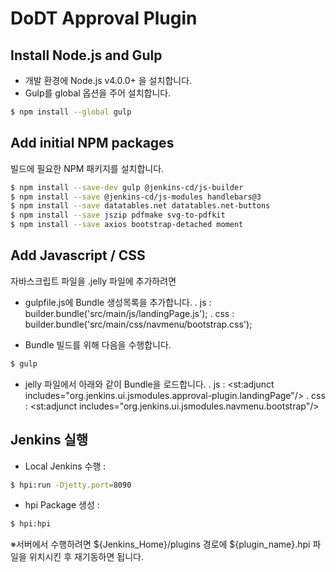 # DoDT Approval Plugin

## Install Node.js and Gulp 
 - 개발 환경에 Node.js v4.0.0+ 을 설치합니다.
 - Gulp를 global 옵션을 주어 설치합니다.
  
```sh
$ npm install --global gulp
```

## Add initial NPM packages
빌드에 필요한 NPM 패키지를 설치합니다.

```sh
$ npm install --save-dev gulp @jenkins-cd/js-builder
$ npm install --save @jenkins-cd/js-modules handlebars@3 
$ npm install --save datatables.net datatables.net-buttons 
$ npm install --save jszip pdfmake svg-to-pdfkit
$ npm install --save axios bootstrap-detached moment
```

## Add Javascript / CSS
자바스크립트 파일을 .jelly 파일에 추가하려면
 - gulpfile.js에 Bundle 생성목록을 추가합니다.
  .  js : builder.bundle('src/main/js/landingPage.js');
  . css : builder.bundle('src/main/css/navmenu/bootstrap.css');
  
 - Bundle 빌드를 위해 다음을 수행합니다.
 ```sh
$ gulp
```

 - jelly 파일에서 아래와 같이 Bundle을 로드합니다.
  .  js : <st:adjunct includes="org.jenkins.ui.jsmodules.approval-plugin.landingPage"/>
  . css : <st:adjunct includes="org.jenkins.ui.jsmodules.navmenu.bootstrap"/>
  
## Jenkins 실행
 - Local Jenkins 수행 : 
```sh
$ hpi:run -Djetty.port=8090
```
 - hpi Package 생성 : 
```sh
$ hpi:hpi
```

※서버에서 수행하려면 ${Jenkins_Home}/plugins 경로에 ${plugin_name}.hpi 파일을 위치시킨 후 재기동하면 됩니다.
